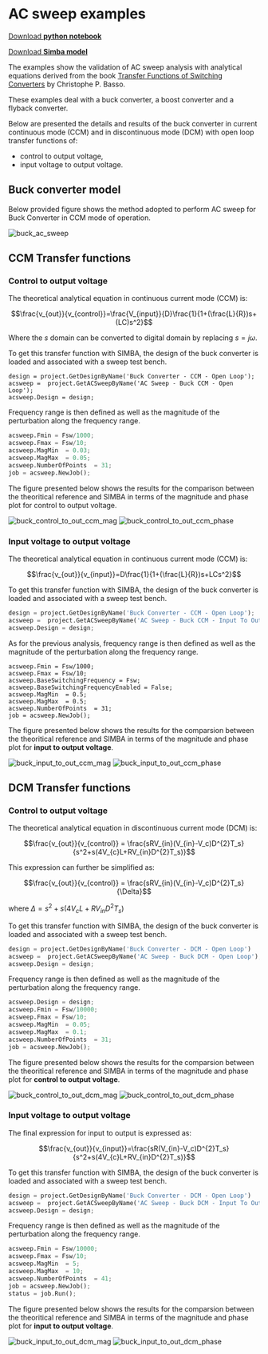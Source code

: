 # AC sweep examples

[Download **python notebook**](ACSweepExamples.ipynb)

[Download **Simba model**](ACSweepTest.simba)

The examples show the validation of AC sweep analysis with analytical equations derived from the book [Transfer Functions of Switching Converters](https://stairwaypress.com/product/transfer-functions-of-switching-converters/) by Christophe P. Basso.

These examples deal with a buck converter, a boost converter and a flyback converter.

Below are presented the details and results of the buck converter in current continuous mode (CCM) and in discontinuous mode (DCM)  with open loop transfer functions of:

* control to output voltage,
* input voltage to output voltage.


## Buck converter model
 Below provided figure shows the method adopted to perform AC sweep for Buck Converter in CCM mode of operation.

![buck_ac_sweep](fig/buck_ac_sweep.png)

## CCM Transfer functions

### Control to output voltage

The theoretical analytical equation in continuous current mode (CCM) is:

$$\frac{v_{out}}{v_{control}}=\frac{V_{input}}{D}\frac{1}{1+(\frac{L}{R})s+(LC)s^2}$$

Where the *s* domain can be converted to digital domain by replacing $s = j\omega$.

To get this transfer function with SIMBA, the design of the buck converter is loaded and associated with a sweep test bench.

```
design = project.GetDesignByName('Buck Converter - CCM - Open Loop');
acsweep =  project.GetACSweepByName('AC Sweep - Buck CCM - Open Loop');
acsweep.Design = design;
```

Frequency range is then defined as well as the magnitude of the perturbation along the frequency range.

```py
acsweep.Fmin = Fsw/1000;
acsweep.Fmax = Fsw/10;
acsweep.MagMin  = 0.03;
acsweep.MagMax  = 0.05;
acsweep.NumberOfPoints  = 31;
job = acsweep.NewJob();
```

The figure presented below shows the results for the comparison between the theoritical reference and SIMBA in terms of the magnitude and phase plot for control to output voltage.

![buck_control_to_out_ccm_mag](fig/buck_control_to_out_ccm_mag.png)
![buck_control_to_out_ccm_phase](fig/buck_control_to_out_ccm_phase.png)


### Input voltage to output voltage

The theoretical analytical equation in continuous current mode (CCM) is:

$$\frac{v_{out}}{v_{input}}=D\frac{1}{1+(\frac{L}{R})s+LCs^2}$$

To get this transfer function with SIMBA, the design of the buck converter is loaded and associated with a sweep test bench.

```py
design = project.GetDesignByName('Buck Converter - CCM - Open Loop');
acsweep =  project.GetACSweepByName('AC Sweep - Buck CCM - Input To Output');
acsweep.Design = design;

```

As for the previous analysis, frequency range is then defined as well as the magnitude of the perturbation along the frequency range.

```
acsweep.Fmin = Fsw/1000;
acsweep.Fmax = Fsw/10;
acsweep.BaseSwitchingFrequency = Fsw;
acsweep.BaseSwitchingFrequencyEnabled = False;
acsweep.MagMin  = 0.5;
acsweep.MagMax  = 0.5;
acsweep.NumberOfPoints  = 31;
job = acsweep.NewJob();

```

The figure presented below shows the results for the comparsion between the theoritical reference and SIMBA in terms of the magnitude and phase plot for **input to output voltage**.

![buck_input_to_out_ccm_mag](fig/buck_input_to_out_ccm_mag.png)
![buck_input_to_out_ccm_phase](fig/buck_input_to_out_ccm_phase.png)


## DCM Transfer functions

### Control to output voltage

The theoretical analytical equation in discontinuous current mode (DCM) is:

$$\frac{v_{out}}{v_{control}} = \frac{sRV_{in}(V_{in}-V_c)D^{2}T_s}{s^2+s(4V_{c}L+RV_{in}D^{2}T_s)}$$

This expression can further be simplified as:

$$\frac{v_{out}}{v_{control}} = \frac{sRV_{in}(V_{in}-V_c)D^{2}T_s}{\Delta}$$

where $\Delta = s^2+s(4V_{c}L+RV_{in}D^{2}T_s)$

To get this transfer function with SIMBA, the design of the buck converter is loaded and associated with a sweep test bench.

```py
design = project.GetDesignByName('Buck Converter - DCM - Open Loop')
acsweep =  project.GetACSweepByName('AC Sweep - Buck DCM - Open Loop');
acsweep.Design = design;
```
Frequency range is then defined as well as the magnitude of the perturbation along the frequency range.

```py
acsweep.Design = design;
acsweep.Fmin = Fsw/10000;
acsweep.Fmax = Fsw/10;
acsweep.MagMin  = 0.05;
acsweep.MagMax  = 0.1;
acsweep.NumberOfPoints  = 31;
job = acsweep.NewJob();
```
The figure presented below shows the results for the comparsion between the theoritical reference and SIMBA in terms of the magnitude and phase plot for **control to output voltage**.

![buck_control_to_out_dcm_mag](fig/buck_control_to_out_dcm_mag.png)
![buck_control_to_out_dcm_phase](fig/buck_control_to_out_dcm_phase.png)

### Input voltage to output voltage

The final expression for input to output is expressed as:

$$\frac{v_{out}}{v_{input}}=\frac{sR(V_{in}-V_c)D^{2}T_s}{s^2+s(4V_{c}L+RV_{in}D^{2}T_s)}$$

To get this transfer function with SIMBA, the design of the buck converter is loaded and associated with a sweep test bench.

```py
design = project.GetDesignByName('Buck Converter - DCM - Open Loop')
acsweep =  project.GetACSweepByName('AC Sweep - Buck DCM - Input To Output');
acsweep.Design = design;
```
Frequency range is then defined as well as the magnitude of the perturbation along the frequency range.

```py
acsweep.Fmin = Fsw/10000;
acsweep.Fmax = Fsw/10;
acsweep.MagMin  = 5;
acsweep.MagMax  = 10;
acsweep.NumberOfPoints  = 41;
job = acsweep.NewJob();
status = job.Run();
```

The figure presented below shows the results for the comparsion between the theoritical reference and SIMBA in terms of the magnitude and phase plot for **input to output voltage**.

![buck_input_to_out_dcm_mag](fig/buck_input_to_out_dcm_mag.png)
![buck_input_to_out_dcm_phase](fig/buck_input_to_out_dcm_phase.png)